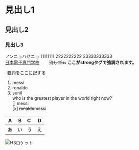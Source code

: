 # 見出し1
## 見出し2
### 見出し3

アンニョハセニョ 
11111111 
2222222222 
33333333333  
[日本電子専門学校](https://www.jec.ac.jp/)　　
~~消しゴム~~
__ここがstrongタグで強調されます。__

 -要約をここに記する
 1. messi  
 1. ronaldo
 1. sunil  
who is the greatest player in  the world right now?  
[]  messi  
[x]  ~~ronaldo~~messi

|A|B|C|D|  
|-|:-:|:-|-|  
|あ|い|う|え|
![H3ロケット](https://www.jaxa.jp/projects/rockets/h3/images/h3_main_001.jpg)

